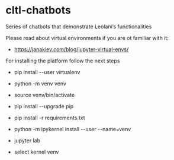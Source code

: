 # cltl-chatbots
Series of chatbots that demonstrate Leolani’s functionalities


Please read about virtual environments if you are ot familiar with it:

* https://janakiev.com/blog/jupyter-virtual-envs/

For installing the platform follow the next steps 

* pip install --user virtualenv
* python -m venv venv
* source venv/bin/activate
* pip install --upgrade pip
* pip install -r requirements.txt

* python -m ipykernel install --user --name=venv
* jupyter lab
* select kernel venv

